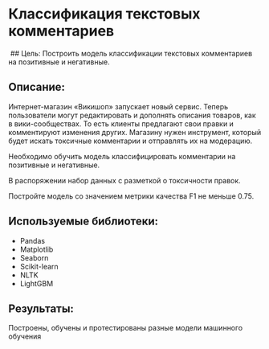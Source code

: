 # Классификация текстовых комментариев

 ## Цель:
Построить модель  классификации текстовых комментариев на позитивные и негативные.

## Описание:
Интернет-магазин «Викишоп» запускает новый сервис. Теперь пользователи могут редактировать и дополнять описания товаров, как в вики-сообществах. То есть клиенты предлагают свои правки и комментируют изменения других. Магазину нужен инструмент, который будет искать токсичные комментарии и отправлять их на модерацию. 

Необходимо обучить модель классифицировать комментарии на позитивные и негативные.

В распоряжении набор данных с разметкой о токсичности правок.

Постройте модель со значением метрики качества F1 не меньше 0.75. 

## Используемые библиотеки:
- Pandas
- Matplotlib
- Seaborn
- Scikit-learn
- NLTK
- LightGBM

## Результаты:
Построены, обучены и протестированы разные модели машинного обучения
